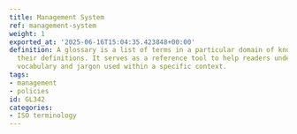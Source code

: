 ```yaml
---
title: Management System
ref: management-system
weight: 1
exported_at: '2025-06-16T15:04:35.423848+00:00'
definition: A glossary is a list of terms in a particular domain of knowledge with
  their definitions. It serves as a reference tool to help readers understand specialized
  vocabulary and jargon used within a specific context.
tags:
- management
- policies
id: GL342
categories:
- ISO terminology
---
```


